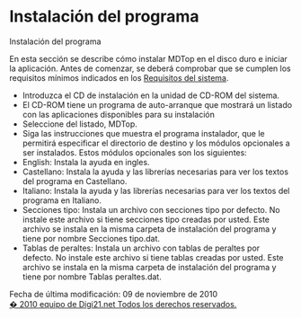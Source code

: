 # Instalación del programa

 Instalación del programa

 En esta sección se describe cómo instalar MDTop en el disco duro e iniciar la aplicación. Antes de comenzar, se deberá comprobar que se cumplen los requisitos mínimos indicados en los [Requisitos del sistema](Requisitos%20del%20sistema.htm).

*  Introduzca el CD de instalación en la unidad de CD-ROM del sistema.
*  El CD-ROM tiene un programa de auto-arranque que mostrará un listado con las aplicaciones disponibles para su instalación
*  Seleccione del listado, MDTop.
*  Siga las instrucciones que muestra el programa instalador, que le permitirá especificar el directorio de destino y los módulos opcionales a ser instalados. Estos módulos opcionales son los siguientes:
*  English: Instala la ayuda en ingles.
*  Castellano: Instala la ayuda y las librerías necesarias para ver los textos del programa en Castellano.
*  Italiano: Instala la ayuda y las librerías necesarias para ver los textos del programa en Italiano.
*  Secciones tipo: Instala un archivo con secciones tipo por defecto. No instale este archivo si tiene secciones tipo creadas por usted. Este archivo se instala en la misma carpeta de instalación del programa y tiene por nombre Secciones tipo.dat.
*  Tablas de peraltes: Instala un archivo con tablas de peraltes por defecto. No instale este archivo si tiene tablas creadas por usted. Este archivo se instala en la misma carpeta de instalación del programa y tiene por nombre Tablas peraltes.dat.

 Fecha de última modificación: 09 de noviembre de 2010  
 [� 2010 equipo de Digi21.net Todos los derechos reservados.](http://www.digi21.net/)

